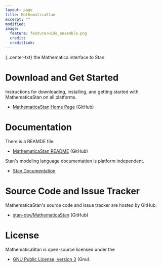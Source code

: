 ```yaml
---
layout: page
title: MathematicaStan
excerpt: ""
modified:
image:
  feature: feature/wide_ensemble.png
  credit:
  creditlink:
---
```


{:.center-txt}
the Mathematica interface to Stan


# Download and Get Started

Instructions for downloading, installing, and getting started with
MathematicaStan on all platforms.

* <p>
  <a href="https://github.com/stan-dev/MathematicaStan">MathematicaStan Home Page</a>
  <span class="note">(GitHub)</span>
  </p>


# Documentation

There is a REAMDE file:

* <p>
  <a href="https://github.com/stan-dev/MathematicaStan/blob/master/README.org">MathematicaStan README</a>
  <span class="note">(GitHub)</span>
  </p>

Stan's modeling language documentation is platform independent.

* <p>
  <a href="/documentation/">Stan Documentation</a>
  </p>


# Source Code and Issue Tracker

MathematicaStan's source code and issue tracker are hosted by GitHub.

* <p>
  <a href="https://github.com/stan-dev/MathematicaStan">stan-dev/MathematicaStan</a>
  <span class="note">(GitHub)</span>
  </p>


# License

MathematicaStan is open-source licensed under the

* <p>
  <a href="http://www.gnu.org/licenses/gpl-3.0.en.html">GNU Public License, version 3</a>
  <span class="note">(Gnu)</span>.
  </p>

